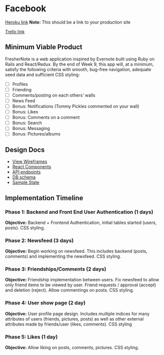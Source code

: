 # Facebook

[Heroku link][heroku] **Note:** This should be a link to your production site

[Trello link][trello]

[heroku]: http://www.herokuapp.com
[trello]:https://trello.com/b/mH3WElY9/facebook-clone

## Minimum Viable Product

FresherNote is a web application inspired by Evernote built using Ruby on Rails
and React/Redux.  By the end of Week 9, this app will, at a minimum, satisfy the
following criteria with smooth, bug-free navigation, adequate seed data and
sufficient CSS styling:

- [ ] Profiles
- [ ] Friending
- [ ] Comments/posting on each others’ walls
- [ ] News Feed
- [ ] Bonus: Notifications (Tommy Pickles commented on your wall)
- [ ] Bonus: Likes
- [ ] Bonus: Comments on a comment
- [ ] Bonus: Search
- [ ] Bonus: Messaging
- [ ] Bonus: Pictures/albums

## Design Docs
* [View Wireframes][wireframes]
* [React Components][components]
* [API endpoints][api-endpoints]
* [DB schema][schema]
* [Sample State][sample-state]

[wireframes]: docs/wireframes
[components]: docs/component-hierarchy.md
[sample-state]: docs/sample-state.md
[api-endpoints]: docs/api-endpoints.md
[schema]: docs/schema.md

## Implementation Timeline

### Phase 1: Backend and Front End User Authentication (1 days)

**Objective:** Backend + Frontend Authentication, initial tables started
(users, posts). CSS styling.

### Phase 2: Newsfeed (3 days)

**Objective:** Begin working on newsfeed. This includes backend (posts, comments) and implementing the newsfeed. CSS styling.

### Phase 3: Friendships/Comments (2 days)

**Objective:** Friendship implementation between users. Fix newsfeed to allow only friend items to be viewed by user. Friend requests / approval (accept) and deletion (reject). Allow commentings on posts. CSS styling.

### Phase 4: User show page (2 day)

**Objective:** User profile page design. Includes multiple indices for many attributes of users (friends, pictures, posts) as well as other external attributes made by friends/user (likes, comments). CSS styling

### Phase 5: Likes (1 day)

**Objective:** Allow liking on posts, comments, pictures. CSS styling.

